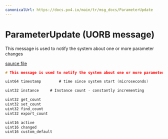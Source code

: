 ```yaml
---
canonicalUrl: https://docs.px4.io/main/tr/msg_docs/ParameterUpdate
---
```


# ParameterUpdate (UORB message)

This message is used to notify the system about one or more parameter changes

[source file](https://github.com/PX4/PX4-Autopilot/blob/release/1.14/msg/ParameterUpdate.msg)

```c
# This message is used to notify the system about one or more parameter changes

uint64 timestamp        # time since system start (microseconds)

uint32 instance     # Instance count - constantly incrementing

uint32 get_count
uint32 set_count
uint32 find_count
uint32 export_count

uint16 active
uint16 changed
uint16 custom_default

```
